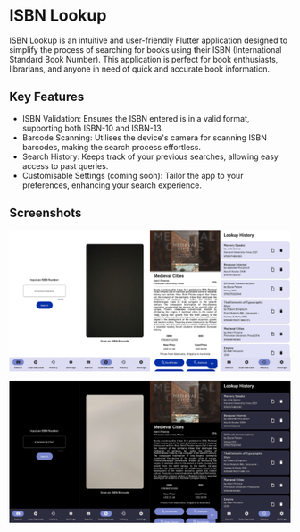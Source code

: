# ISBN Lookup

ISBN Lookup is an intuitive and user-friendly Flutter application designed to simplify the process of searching for books using their ISBN (International Standard Book Number). This application is perfect for book enthusiasts, librarians, and anyone in need of quick and accurate book information.

## Key Features

- ISBN Validation: Ensures the ISBN entered is in a valid format, supporting both ISBN-10 and ISBN-13.
- Barcode Scanning: Utilises the device's camera for scanning ISBN barcodes, making the search process effortless.
- Search History: Keeps track of your previous searches, allowing easy access to past queries.
- Customisable Settings (coming soon): Tailor the app to your preferences, enhancing your search experience.

## Screenshots

![Screenshots in Light Mode](demo/screenshot-light.png)

![Screenshots in Dark Mode](demo/screenshot-dark.png)
